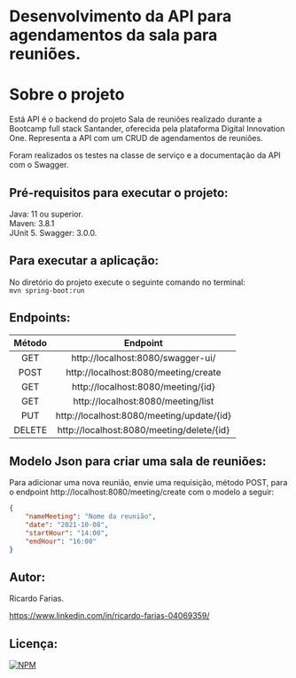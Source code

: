 # Desenvolvimento da API para agendamentos da sala para reuniões.

# Sobre o projeto 

Está API é o backend do projeto Sala de reuniões realizado durante a Bootcamp full stack Santander, oferecida pela plataforma Digital Innovation One.
Representa a API com um CRUD de agendamentos de reuniões.

Foram realizados os testes na classe de serviço e a documentação da API com o Swagger.  

## Pré-requisitos para executar o projeto:

Java: 11 ou superior.  
Maven: 3.8.1  
JUnit 5.
Swagger: 3.0.0.

## Para executar a aplicação:

No diretório do projeto execute o seguinte comando no terminal:  
`mvn spring-boot:run` 

## Endpoints:

Método | Endpoint
:-----:|:--------:
 GET   | http://localhost:8080/swagger-ui/
 POST  | http://localhost:8080/meeting/create
 GET   | http://localhost:8080/meeting/{id}
 GET   | http://localhost:8080/meeting/list
 PUT   | http://localhost:8080/meeting/update/{id}
 DELETE| http://localhost:8080/meeting/delete/{id}


## Modelo Json para criar uma sala de reuniões:
Para adicionar uma nova reunião, envie uma requisição, método POST, para o endpoint http://localhost:8080/meeting/create com o modelo a seguir:
``` JSON
{
	"nameMeeting": "Nome da reunião",
	"date": "2021-10-08",
	"startHour": "14:00",
	"endHour": "16:00"
}
```
## Autor:

Ricardo Farias.

https://www.linkedin.com/in/ricardo-farias-04069359/

## Licença:

[![NPM](http://img.shields.io/npm/l/react)](https://github.com/ricardo14231/meeting-room-manager/blob/master/LICENSE)
